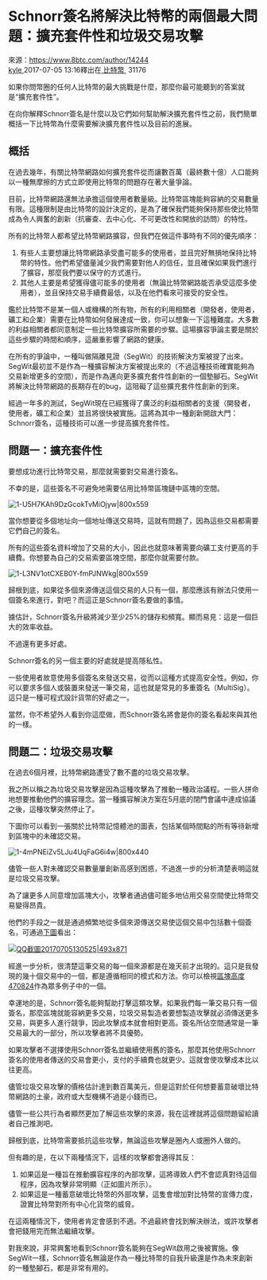 # Schnorr簽名將解決比特幣的兩個最大問題：擴充套件性和垃圾交易攻擊
來源：https://www.8btc.com/author/14244    
[kyle ](https://www.8btc.com/author/14244)2017-07-05 13:16釋出在[ 比特幣 ](javascript:;) 31176

如果你問幣圈的任何人比特幣的最大挑戰是什麼，那麼你最可能聽到的答案就是“擴充套件性”。

在向你解釋Schnorr簽名是什麼以及它們如何幫助解決擴充套件性之前，我們簡單概括一下比特幣為什麼需要解決擴充套件性以及目前的進展。

## 概括

在過去幾年，有關比特幣網路如何擴充套件從而讓數百萬（最終數十億）人口能夠以一種無摩擦的方式立即使用比特幣的問題存在著大量爭論。

目前，比特幣網路還無法承擔這個使用者數量級。比特幣區塊能夠容納的交易數量有限。這種限制是由比特幣的設計決定的，是為了確保我們能夠保持那些使比特幣成為令人興奮的創新（抗審查、去中心化、不可更改性和開放的訪問）的特性。

所有的比特幣人都希望比特幣網路擴容，但我們在做這件事時有不同的優先順序：

1.  有些人主要想讓比特幣網路承受盡可能多的使用者，並且完好無損地保持比特幣的特性。他們希望儘量減少我們需要對他人的信任，並且確保如果我們進行了擴容，那麼我們要以保守的方式進行。
2.  其他人主要是希望獲得儘可能多的使用者（無論比特幣網路能否承受這麼多使用者），並且保持交易手續費最低，以及在他們看來可接受的安全性。

鑑於比特幣不是某一個人或機構的所有物，所有的利用相關者（開發者，使用者，礦工和企業）需要在比特幣如何發展達成一致，你可以想象一下這種難度。大多數的利益相關者都同意制定一些比特幣擴容所需要的步驟。這場擴容爭論主要是關於這些步驟的時間和順序，這嚴重影響了網路的健康。

在所有的爭論中，一種叫做隔離見證（SegWit）的技術解決方案被提了出來。SegWit最初並不是作為一種擴容解決方案被提出來的（不過這種技術確實能夠為交易新增更多的空間），而是作為邁向更多擴充套件性創新的一個墊腳石。SegWit將解決比特幣網路的長期存在的bug，這阻礙了這些擴充套件性創新的到來。

經過一年多的測試，SegWit現在已經獲得了廣泛的利益相關者的支援（開發者，使用者，礦工和企業）並且將很快被實施。這將為其中一種創新開啟大門：Schnorr簽名，這種技術可以進一步提高擴充套件性。

## 問題一：擴充套件性

要想成功進行比特幣交易，那麼就需要對交易進行簽名。

不幸的是，這些簽名不可避免地需要佔用比特幣區塊鏈中區塊的空間。

![1-U5H7KAh9DzGcokTvMiOjyw|800x559](https://cdn.8btc.com/wp-content/uploads/2017/07/1-U5H7KAh9DzGcokTvMiOjyw.png)

當你想要從多個地址向一個地址傳送交易時，這就有問題了，因為這些交易都需要它們自己的簽名。

所有的這些簽名資料增加了交易的大小，因此也就意味著需要向礦工支付更高的手續費。你想要為自己的交易索要區塊空間，那麼你就需要付款。

![1-L3NV1otCXEB0Y-fmPJNWkg|800x559](https://cdn.8btc.com/wp-content/uploads/2017/07/1-L3NV1otCXEB0Y-fmPJNWkg.png)

歸根到底，如果從多個來源傳送這個交易的人只有一個，那麼應該有辦法只使用一個簽名來進行，對吧？而這正是Schnorr簽名要做的事情。

據估計，Schnorr簽名升級將減少至少25%的儲存和頻寬。顯而易見：這是一個巨大的效率收益。

不過還有更多好處。

Schnorr簽名的另一個主要的好處就是提高隱私性。

一些使用者故意使用多個簽名來發送交易，從而以這種方式提高安全性。例如，你可以要求多個人或裝置來發送一筆交易，這也就是常見的多重簽名（MultiSig）。這只是一種可程式設計貨幣的好處之一。

當然，你不希望外人看到你這麼做，而Schnorr簽名將會是你的簽名看起來與其他的一樣。

## 問題二：垃圾交易攻擊

在過去6個月裡，比特幣網路遭受了數不盡的垃圾交易攻擊。

我之所以稱之為垃圾交易攻擊是因為這種攻擊為了推動一種政治議程。一些人拼命地想要推動他們的擴容理念。當一種擴容解決方案在5月底的閉門會議中達成協議之後，這種攻擊突然停止了。

下圖你可以看到一張關於比特幣記憶體池的圖表，包括某個時間點的所有等待新增到區塊中的未確認交易。

![1-4mPNEiZv5LJu4UqFaG6i4w|800x440](https://cdn.8btc.com/wp-content/uploads/2017/07/1-4mPNEiZv5LJu4UqFaG6i4w.png)

儘管一些人對未確認交易數量屢創新高感到困惑，不過進一步的分析清楚表明這就是垃圾交易攻擊。

為了讓更多人同意增加區塊大小，攻擊者通過儘可能多地佔用交易空間使比特幣交易變得昂貴。

他們的手段之一就是通過頻繁地從多個來源傳送交易使這個交易中包括數十個簽名，可通過[下圖](https://twitter.com/SDWouters/status/873945072747851782/photo/1?ref_src=twsrc%5Etfw&ref_url=https%3A%2F%2Fmedium.com%2Fmedia%2Fbfc684802241ecea0ab63ed59187028e%3FpostId%3D9b7718e7861c)看出：

[![QQ截圖20170705130525|493x871](https://cdn.8btc.com/wp-content/uploads/2017/07/QQ%E6%88%AA%E5%9B%BE20170705130525.png)](https://cdn.8btc.com/wp-content/uploads/2017/07/QQ%E6%88%AA%E5%9B%BE20170705130525.png)

經進一步分析，很清楚這筆交易的每一個來源都是在幾天前才出現的。這只是我發現的幾十個交易中的一個，都是遵循相同的模式和方法。你可以檢視[區塊高度470824](https://blockchain.info/block/00000000000000000182aabc399d2daec86b50d510701a5fd098793a4eadead4)作為眾多例子中的一個。

幸運地的是，Schnorr簽名能夠幫助打擊這類攻擊。如果我們每一筆交易只有一個簽名，那麼區塊就能容納更多交易，垃圾交易製造者要想製造攻擊就必須傳送更多交易，與更多人進行競爭，因此攻擊成本就會相對更高。簽名所佔空間通常是一筆交易最大的一部分，所以攻擊者將不具優勢。

如果攻擊者不選擇使用Schnorr簽名並繼續使用舊的簽名，那麼其他使用Schnorr簽名的使用者傳送的交易會更小，支付的手續費也就更少。這就會使攻擊成本比以往更高。

儘管垃圾交易攻擊的價格估計達到數百萬美元，但是這對於任何想要蓄意破壞比特幣網路的土豪，政府或大型機構不過是小錢而已。

儘管一些公共行為者顯然更加了解這些攻擊的來源，我在這裡就將這個問題留給讀者自己推測吧。

歸根到底，比特幣需要抵抗這些攻擊，無論這些攻擊是圈內人或圈外人做的。

但有趣的是，在以下兩種情況下，這樣的攻擊都會適得其反：

1.  如果這是一種旨在推動擴容程序的內部攻擊，這將導致人們不會認真對待這個程序，因為攻擊非常明顯（正如圖片所示）。
2.  如果這是一種蓄意破壞比特幣的外部攻擊，這隻會增加對比特幣的宣傳力度，證實比特幣對所有中心化貨幣的威脅。

在這兩種情況下，使用者肯定會感到不適。不過最終會找到解決辦法，或許攻擊者會把錢用完而無法繼續攻擊。

對我來說，非常興奮地看到Schnorr簽名能夠在SegWit啟用之後被實施。像SegWit一樣，Schnorr簽名無論是作為一種比特幣的自我升級還是作為未來創新的一種墊腳石，都是非常有用的。
